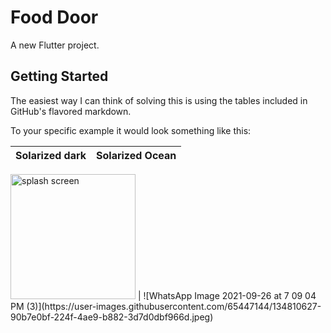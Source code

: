 # Food Door

A new Flutter project.

## Getting Started


The easiest way I can think of solving this is using the tables included in GitHub's flavored markdown.

To your specific example it would look something like this:

Solarized dark             |  Solarized Ocean
:-------------------------:|:-------------------------:
<img src='https://user-images.githubusercontent.com/65447144/134810615-13fd2d43-7910-46d7-a0e6-1ddb910a4f94.jpeg' width="200" alt='splash screen '>
 |  ![WhatsApp Image 2021-09-26 at 7 09 04 PM (3)](https://user-images.githubusercontent.com/65447144/134810627-90b7e0bf-224f-4ae9-b882-3d7d0dbf966d.jpeg)
